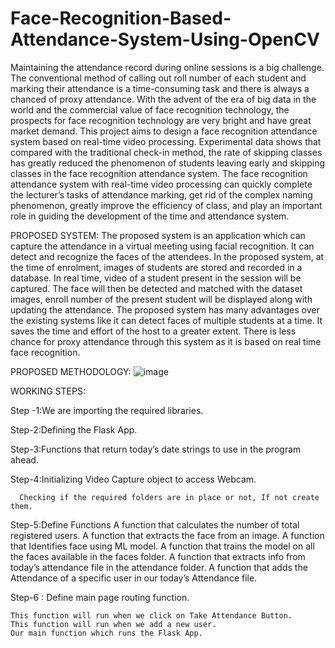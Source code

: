 # Face-Recognition-Based-Attendance-System-Using-OpenCV
Maintaining the attendance record during online sessions is a big challenge. The conventional method of calling out roll number of each student and marking their attendance is a time-consuming task and there is always a chanced of proxy attendance. With the advent of the era of big data in the world and the commercial value of face recognition technology, the prospects for face recognition technology are very bright and have great market demand. This project aims to design a face recognition attendance system based on real-time video processing. Experimental data shows that compared with the traditional check-in method, the rate of skipping classes has greatly reduced the phenomenon of students leaving early and skipping classes in the face recognition attendance system. The face recognition attendance system with real-time video processing can quickly complete the lecturer’s tasks of attendance marking, get rid of the complex naming phenomenon, greatly improve the efficiency of class, and play an important role in guiding the development of the time and attendance system.

PROPOSED SYSTEM:
The proposed system is an application which can capture the attendance in a virtual meeting using facial recognition. It can detect and recognize the faces of the attendees. In the proposed system, at the time of enrolment, images of students are stored and recorded in a database. In real time, video of a student present in the session will be captured. The face will then be detected and matched with the dataset images, enroll number of the present student will be displayed along with updating the attendance. The proposed system has many advantages over the existing systems like it can detect faces of multiple students at a time. It saves the time and effort of the host to a greater extent. There is less chance for proxy attendance through this system as it is based on real time face recognition.

PROPOSED METHODOLOGY:
![image](https://github.com/Snig17/Face-Recognition-Based-Attendance-System-Using-OpenCV/assets/127118518/292aec05-4124-4d5e-8d67-d22ac7674427)

WORKING STEPS:

Step -1:We are importing the required libraries.

Step-2:Defining the Flask App.

Step-3:Functions that return today’s date strings to use in the program ahead.

Step-4:Initializing Video Capture object to access Webcam.

      Checking if the required folders are in place or not, If not create them.
      
Step-5:Define Functions
      A function that calculates the number of total registered users.
      A function that extracts the face from an image.
      A function that Identifies face using ML model.
      A function that trains the model on all the faces available in the faces folder.
      A function that extracts info from today’s attendance file in the attendance folder.
      A function that adds the Attendance of a specific user in our today’s Attendance file.
      
  Step-6 : Define main page routing function.

    This function will run when we click on Take Attendance Button.
    This function will run when we add a new user.
    Our main function which runs the Flask App.

